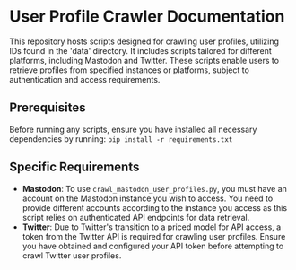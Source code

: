 # User Profile Crawler Documentation

This repository hosts scripts designed for crawling user profiles, utilizing IDs found in the 'data' directory. It includes scripts tailored for different platforms, including Mastodon and Twitter. These scripts enable users to retrieve profiles from specified instances or platforms, subject to authentication and access requirements.

## Prerequisites

Before running any scripts, ensure you have installed all necessary dependencies by running: `pip install -r requirements.txt`


## Specific Requirements

- **Mastodon**: To use `crawl_mastodon_user_profiles.py`, you must have an account on the Mastodon instance you wish to access. You need to provide different accounts according to the instance you access as this script relies on authenticated API endpoints for data retrieval.
- **Twitter**: Due to Twitter's transition to a priced model for API access, a token from the Twitter API is required for crawling user profiles. Ensure you have obtained and configured your API token before attempting to crawl Twitter user profiles.

